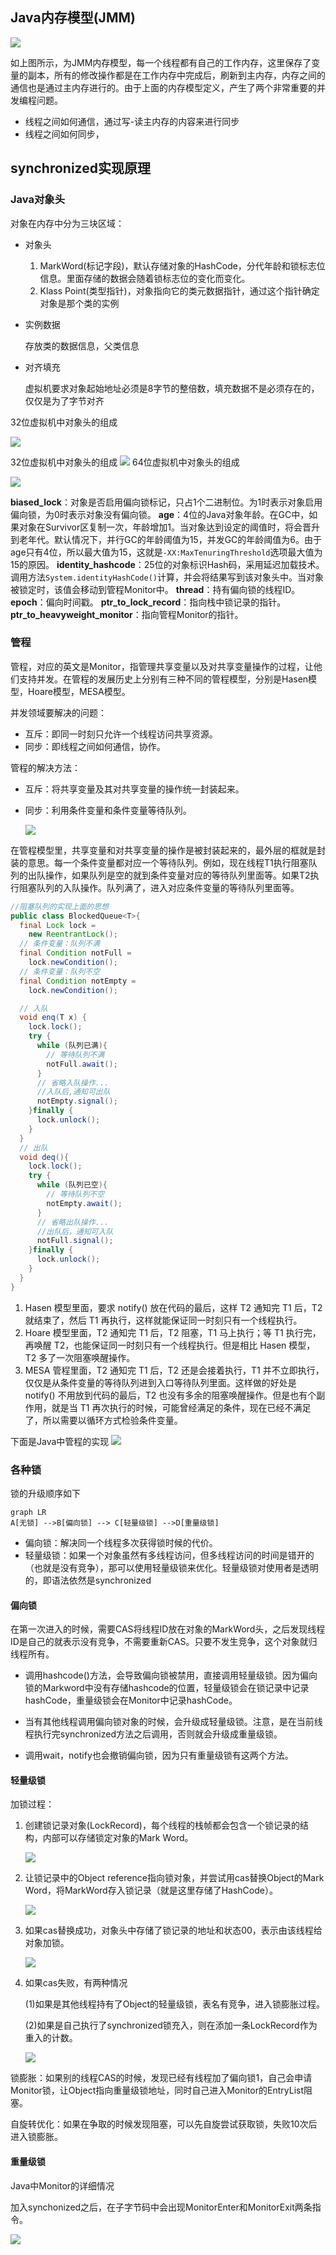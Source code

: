 ## Java内存模型(JMM)

![](resources/JMM示意图.PNG)

如上图所示，为JMM内存模型，每一个线程都有自己的工作内存，这里保存了变量的副本，所有的修改操作都是在工作内存中完成后，刷新到主内存，内存之间的通信也是通过主内存进行的。由于上面的内存模型定义，产生了两个非常重要的并发编程问题。

- 线程之间如何通信，通过写-读主内存的内容来进行同步
- 线程之间如何同步，

## synchronized实现原理

### Java对象头

对象在内存中分为三块区域：

- 对象头

  1. MarkWord(标记字段)，默认存储对象的HashCode，分代年龄和锁标志位信息。里面存储的数据会随着锁标志位的变化而变化。
  2. Klass Point(类型指针)，对象指向它的类元数据指针，通过这个指针确定对象是那个类的实例

- 实例数据

  存放类的数据信息，父类信息

- 对齐填充

  虚拟机要求对象起始地址必须是8字节的整倍数，填充数据不是必须存在的，仅仅是为了字节对齐

32位虚拟机中对象头的组成

![](resources/32位虚拟机结构.PNG)

32位虚拟机中对象头的组成
![](resources/32位虚拟机markword结构.PNG)
64位虚拟机中对象头的组成

![](resources/64位虚拟机markword结构.PNG)

**biased_lock**：对象是否启用偏向锁标记，只占1个二进制位。为1时表示对象启用偏向锁，为0时表示对象没有偏向锁。
 **age**：4位的Java对象年龄。在GC中，如果对象在Survivor区复制一次，年龄增加1。当对象达到设定的阈值时，将会晋升到老年代。默认情况下，并行GC的年龄阈值为15，并发GC的年龄阈值为6。由于age只有4位，所以最大值为15，这就是`-XX:MaxTenuringThreshold`选项最大值为15的原因。
 **identity_hashcode**：25位的对象标识Hash码，采用延迟加载技术。调用方法`System.identityHashCode()`计算，并会将结果写到该对象头中。当对象被锁定时，该值会移动到管程Monitor中。
 **thread**：持有偏向锁的线程ID。
 **epoch**：偏向时间戳。
 **ptr_to_lock_record**：指向栈中锁记录的指针。
 **ptr_to_heavyweight_monitor**：指向管程Monitor的指针。

### 管程

管程，对应的英文是Monitor，指管理共享变量以及对共享变量操作的过程，让他们支持并发。在管程的发展历史上分别有三种不同的管程模型，分别是Hasen模型，Hoare模型，MESA模型。

并发领域要解决的问题：

- 互斥：即同一时刻只允许一个线程访问共享资源。
- 同步：即线程之间如何通信，协作。

管程的解决方法：

- 互斥：将共享变量及其对共享变量的操作统一封装起来。

- 同步：利用条件变量和条件变量等待队列。

  ![](resources/MESA管程模型.PNG)

在管程模型里，共享变量和对共享变量的操作是被封装起来的，最外层的框就是封装的意思。每一个条件变量都对应一个等待队列。例如，现在线程T1执行阻塞队列的出队操作，如果队列是空的就到条件变量对应的等待队列里面等。如果T2执行阻塞队列的入队操作。队列满了，进入对应条件变量的等待队列里面等。

```java
//阻塞队列的实现上面的思想
public class BlockedQueue<T>{
  final Lock lock =
    new ReentrantLock();
  // 条件变量：队列不满  
  final Condition notFull =
    lock.newCondition();
  // 条件变量：队列不空  
  final Condition notEmpty =
    lock.newCondition();

  // 入队
  void enq(T x) {
    lock.lock();
    try {
      while (队列已满){
        // 等待队列不满 
        notFull.await();
      }  
      // 省略入队操作...
      //入队后,通知可出队
      notEmpty.signal();
    }finally {
      lock.unlock();
    }
  }
  // 出队
  void deq(){
    lock.lock();
    try {
      while (队列已空){
        // 等待队列不空
        notEmpty.await();
      }
      // 省略出队操作...
      //出队后，通知可入队
      notFull.signal();
    }finally {
      lock.unlock();
    }  
  }
}
```

1. Hasen 模型里面，要求 notify() 放在代码的最后，这样 T2 通知完 T1 后，T2 就结束了，然后 T1 再执行，这样就能保证同一时刻只有一个线程执行。
2. Hoare 模型里面，T2 通知完 T1 后，T2 阻塞，T1 马上执行；等 T1 执行完，再唤醒 T2，也能保证同一时刻只有一个线程执行。但是相比 Hasen 模型，T2 多了一次阻塞唤醒操作。
3. MESA 管程里面，T2 通知完 T1 后，T2 还是会接着执行，T1 并不立即执行，仅仅是从条件变量的等待队列进到入口等待队列里面。这样做的好处是 notify() 不用放到代码的最后，T2 也没有多余的阻塞唤醒操作。但是也有个副作用，就是当 T1 再次执行的时候，可能曾经满足的条件，现在已经不满足了，所以需要以循环方式检验条件变量。

下面是Java中管程的实现
![](resources/Java中管程的实现.PNG)

### 各种锁

锁的升级顺序如下
```mermaid
graph LR
A[无锁] -->B[偏向锁] --> C[轻量级锁] -->D[重量级锁]
```
- 偏向锁：解决同一个线程多次获得锁时候的代价。
- 轻量级锁：如果一个对象虽然有多线程访问，但多线程访问的时间是错开的（也就是没有竞争），那可以使用轻量级锁来优化。轻量级锁对使用者是透明的，即语法依然是synchronized

#### 偏向锁

在第一次进入的时候，需要CAS将线程ID放在对象的MarkWord头，之后发现线程ID是自己的就表示没有竞争，不需要重新CAS。只要不发生竞争，这个对象就归线程所有。

- 调用hashcode()方法，会导致偏向锁被禁用，直接调用轻量级锁。因为偏向锁的Markword中没有存储hashcode的位置，轻量级锁会在锁记录中记录hashCode，重量级锁会在Monitor中记录hashCode。

- 当有其他线程调用偏向锁对象的时候，会升级成轻量级锁。注意，是在当前线程执行完synchronized方法之后调用，否则就会升级成重量级锁。

- 调用wait，notify也会撤销偏向锁，因为只有重量级锁有这两个方法。

#### 轻量级锁

加锁过程：

1. 创建锁记录对象(LockRecord)，每个线程的栈帧都会包含一个锁记录的结构，内部可以存储锁定对象的Mark Word。

    ![](resources/轻量级锁1.PNG)

2. 让锁记录中的Object reference指向锁对象，并尝试用cas替换Object的Mark Word，将MarkWord存入锁记录（就是这里存储了HashCode）。

    ![](resources/轻量级锁2.PNG)

3. 如果cas替换成功，对象头中存储了锁记录的地址和状态00，表示由该线程给对象加锁。

    ![](resources/轻量级锁3.PNG)

4. 如果cas失败，有两种情况

    (1)如果是其他线程持有了Object的轻量级锁，表名有竞争，进入锁膨胀过程。

    (2)如果是自己执行了synchronized锁充入，则在添加一条LockRecord作为重入的计数。

    ![](resources/轻量级锁4.PNG)

锁膨胀：如果别的线程CAS的时候，发现已经有线程加了偏向锁1，自己会申请Monitor锁，让Object指向重量级锁地址，同时自己进入Monitor的EntryList阻塞。

自旋转优化：如果在争取的时候发现阻塞，可以先自旋尝试获取锁，失败10次后进入锁膨胀。

#### 重量级锁

Java中Monitor的详细情况

加入synchonized之后，在子字节码中会出现MonitorEnter和MonitorExit两条指令。

![](resources/Java中Monitor详细.PNG)